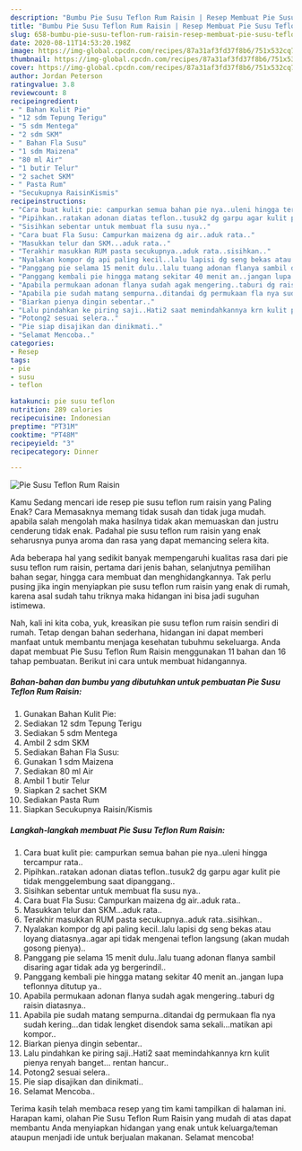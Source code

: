 ```yaml
---
description: "Bumbu Pie Susu Teflon Rum Raisin | Resep Membuat Pie Susu Teflon Rum Raisin Yang Mudah Dan Praktis"
title: "Bumbu Pie Susu Teflon Rum Raisin | Resep Membuat Pie Susu Teflon Rum Raisin Yang Mudah Dan Praktis"
slug: 658-bumbu-pie-susu-teflon-rum-raisin-resep-membuat-pie-susu-teflon-rum-raisin-yang-mudah-dan-praktis
date: 2020-08-11T14:53:20.198Z
image: https://img-global.cpcdn.com/recipes/87a31af3fd37f8b6/751x532cq70/pie-susu-teflon-rum-raisin-foto-resep-utama.jpg
thumbnail: https://img-global.cpcdn.com/recipes/87a31af3fd37f8b6/751x532cq70/pie-susu-teflon-rum-raisin-foto-resep-utama.jpg
cover: https://img-global.cpcdn.com/recipes/87a31af3fd37f8b6/751x532cq70/pie-susu-teflon-rum-raisin-foto-resep-utama.jpg
author: Jordan Peterson
ratingvalue: 3.8
reviewcount: 8
recipeingredient:
- " Bahan Kulit Pie"
- "12 sdm Tepung Terigu"
- "5 sdm Mentega"
- "2 sdm SKM"
- " Bahan Fla Susu"
- "1 sdm Maizena"
- "80 ml Air"
- "1 butir Telur"
- "2 sachet SKM"
- " Pasta Rum"
- "Secukupnya RaisinKismis"
recipeinstructions:
- "Cara buat kulit pie: campurkan semua bahan pie nya..uleni hingga tercampur rata.."
- "Pipihkan..ratakan adonan diatas teflon..tusuk2 dg garpu agar kulit pie tidak menggelembung saat dipanggang.."
- "Sisihkan sebentar untuk membuat fla susu nya.."
- "Cara buat Fla Susu: Campurkan maizena dg air..aduk rata.."
- "Masukkan telur dan SKM...aduk rata.."
- "Terakhir masukkan RUM pasta secukupnya..aduk rata..sisihkan.."
- "Nyalakan kompor dg api paling kecil..lalu lapisi dg seng bekas atau loyang diatasnya..agar api tidak mengenai teflon langsung (akan mudah gosong pienya).."
- "Panggang pie selama 15 menit dulu..lalu tuang adonan flanya sambil disaring agar tidak ada yg bergerindil.."
- "Panggang kembali pie hingga matang sekitar 40 menit an..jangan lupa teflonnya ditutup ya.."
- "Apabila permukaan adonan flanya sudah agak mengering..taburi dg raisin diatasnya.."
- "Apabila pie sudah matang sempurna..ditandai dg permukaan fla nya sudah kering...dan tidak lengket disendok sama sekali...matikan api kompor.."
- "Biarkan pienya dingin sebentar.."
- "Lalu pindahkan ke piring saji..Hati2 saat memindahkannya krn kulit pienya renyah banget... rentan hancur.."
- "Potong2 sesuai selera.."
- "Pie siap disajikan dan dinikmati.."
- "Selamat Mencoba.."
categories:
- Resep
tags:
- pie
- susu
- teflon

katakunci: pie susu teflon 
nutrition: 289 calories
recipecuisine: Indonesian
preptime: "PT31M"
cooktime: "PT48M"
recipeyield: "3"
recipecategory: Dinner

---
```



![Pie Susu Teflon Rum Raisin](https://img-global.cpcdn.com/recipes/87a31af3fd37f8b6/751x532cq70/pie-susu-teflon-rum-raisin-foto-resep-utama.jpg)

Kamu Sedang mencari ide resep pie susu teflon rum raisin yang Paling Enak? Cara Memasaknya memang tidak susah dan tidak juga mudah. apabila salah mengolah maka hasilnya tidak akan memuaskan dan justru cenderung tidak enak. Padahal pie susu teflon rum raisin yang enak seharusnya punya aroma dan rasa yang dapat memancing selera kita.

Ada beberapa hal yang sedikit banyak mempengaruhi kualitas rasa dari pie susu teflon rum raisin, pertama dari jenis bahan, selanjutnya pemilihan bahan segar, hingga cara membuat dan menghidangkannya. Tak perlu pusing jika ingin menyiapkan pie susu teflon rum raisin yang enak di rumah, karena asal sudah tahu triknya maka hidangan ini bisa jadi suguhan istimewa.




Nah, kali ini kita coba, yuk, kreasikan pie susu teflon rum raisin sendiri di rumah. Tetap dengan bahan sederhana, hidangan ini dapat memberi manfaat untuk membantu menjaga kesehatan tubuhmu sekeluarga. Anda dapat membuat Pie Susu Teflon Rum Raisin menggunakan 11 bahan dan 16 tahap pembuatan. Berikut ini cara untuk membuat hidangannya.

<!--inarticleads1-->

##### Bahan-bahan dan bumbu yang dibutuhkan untuk pembuatan Pie Susu Teflon Rum Raisin:

1. Gunakan  Bahan Kulit Pie:
1. Sediakan 12 sdm Tepung Terigu
1. Sediakan 5 sdm Mentega
1. Ambil 2 sdm SKM
1. Sediakan  Bahan Fla Susu:
1. Gunakan 1 sdm Maizena
1. Sediakan 80 ml Air
1. Ambil 1 butir Telur
1. Siapkan 2 sachet SKM
1. Sediakan  Pasta Rum
1. Siapkan Secukupnya Raisin/Kismis




<!--inarticleads2-->

##### Langkah-langkah membuat Pie Susu Teflon Rum Raisin:

1. Cara buat kulit pie: campurkan semua bahan pie nya..uleni hingga tercampur rata..
1. Pipihkan..ratakan adonan diatas teflon..tusuk2 dg garpu agar kulit pie tidak menggelembung saat dipanggang..
1. Sisihkan sebentar untuk membuat fla susu nya..
1. Cara buat Fla Susu: Campurkan maizena dg air..aduk rata..
1. Masukkan telur dan SKM...aduk rata..
1. Terakhir masukkan RUM pasta secukupnya..aduk rata..sisihkan..
1. Nyalakan kompor dg api paling kecil..lalu lapisi dg seng bekas atau loyang diatasnya..agar api tidak mengenai teflon langsung (akan mudah gosong pienya)..
1. Panggang pie selama 15 menit dulu..lalu tuang adonan flanya sambil disaring agar tidak ada yg bergerindil..
1. Panggang kembali pie hingga matang sekitar 40 menit an..jangan lupa teflonnya ditutup ya..
1. Apabila permukaan adonan flanya sudah agak mengering..taburi dg raisin diatasnya..
1. Apabila pie sudah matang sempurna..ditandai dg permukaan fla nya sudah kering...dan tidak lengket disendok sama sekali...matikan api kompor..
1. Biarkan pienya dingin sebentar..
1. Lalu pindahkan ke piring saji..Hati2 saat memindahkannya krn kulit pienya renyah banget... rentan hancur..
1. Potong2 sesuai selera..
1. Pie siap disajikan dan dinikmati..
1. Selamat Mencoba..




Terima kasih telah membaca resep yang tim kami tampilkan di halaman ini. Harapan kami, olahan Pie Susu Teflon Rum Raisin yang mudah di atas dapat membantu Anda menyiapkan hidangan yang enak untuk keluarga/teman ataupun menjadi ide untuk berjualan makanan. Selamat mencoba!
